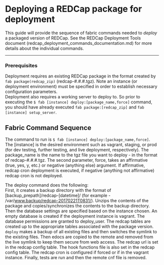 # Deploying a REDCap package for deployment

This guide will provide the sequence of fabric commands needed to *deploy* a packaged version of REDCap. See the REDCap Deployment Tools document (redcap_deployment_commands_documentation.md) for more details about the individual commands.

---

### Prerequisites  
Deployment requires an existing REDCap package in the format created by `fab package(redcap_zip)` (redcap-#.#.#.tgz). Note an instance (or deployment environment) must be specified in order to establish necessary configuration parameters.  
Deployment also requires a working server to deploy to. So prior to executing the `$ fab [instance] deploy:[package_name,force]` command, you should have already executed `fab package:[redcap_zip]` and `fab [instance] setup_server`.

## Fabric Command Sequence
The command to run is `$ fab [instance] deploy:[package_name,force]`. The [instance] is the desired environment such as vagrant, staging, or prod (for dev testing, further testing, and live deployment, respectively). The package_name is the name to the tgz file you want to deploy - in the format of redcap-#.#.#.tgz. The second parameter, force, takes an affirmative (true, yes, y, etc.) or negative (anything else) argument. If affirmative, redcap cron deployment is executed, if negative (anything not affirmative) redcap cron is not deployed.  

The deploy command does the following:  
First, it creates a backup directory with the format of [backup_prepath]/redcap-[datetime]/ (for example - /var/www.backup/redcap-20170221T0831/). Unzips the contents of the package and copies/synchronizes the contents to the backup directory. Then the database settings are specified based on the instance chosen. An empty database is created if the deployment instance is vagrant. The database permissions are granted to deploy_user. The redcap tables are created up to the appropriate tables associated with the package version. `deploy` makes a backup of all existing files and then switches the symlink to the existing files. Then edocs are copied to the remote and removed from the live symlink to keep them secure from web access. The redcap url is set in the redcap config table. The hook functions file is also set in the redcap config table. The redcap cron is configured if forced or if in the vagrant instance. Finally, tests are run and then the remote cnf file is removed.